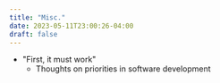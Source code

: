 ```yaml
---
title: "Misc."
date: 2023-05-11T23:00:26-04:00
draft: false
---
```


* "First, it must work"
  * Thoughts on priorities in software development
